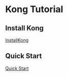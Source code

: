 # Kong Tutorial

## Install Kong

[InstallKong](./01.InstallKong.md)

## Quick Start

[Quick Start](./02.QuickStart.md)